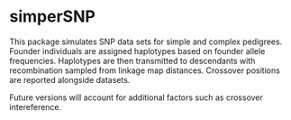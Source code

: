 # simperSNP

This package simulates SNP data sets for simple and complex pedigrees. Founder individuals are assigned haplotypes based on founder allele frequencies. Haplotypes are then transmitted to descendants with recombination sampled from linkage map distances. Crossover positions are reported alongside datasets. 

Future versions will account for additional factors such as crossover intereference.

